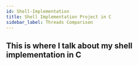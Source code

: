 ```yaml
---
id: Shell-Implementation
title: Shell Implementation Project in C
sidebar_label: Threads Comparison
---
```


## This is where I talk about my shell implementation in C
